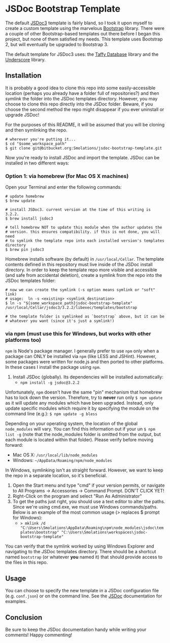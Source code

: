 JSDoc Bootstrap Template
========================

The default [JSDoc3](http://usejsdoc.org) template is fairly bland, so I took it upon myself to create a custom template using the marvelous [Bootstrap](http://getbootstrap.com/) library. There were a couple of other Bootstrap-based templates out there before I began this project, but none of them satisfied my needs. This template uses Bootstrap 2, but will eventually be upgraded to Bootstrap 3.

The default template for JSDoc3 uses: the [Taffy Database](http://taffydb.com/) library and the [Underscore](http://documentcloud.github.com/underscore) library.


Installation
------------

It is probably a good idea to clone this repo into some easily-accessible location (perhaps you already have a folder full of repositories?) and then _symlink_ the folder into the JSDoc templates directory. However, you may choose to clone this repo directly into the JSDoc folder. Beware, if you choose the second method the repo might disappear if you ever uninstall or upgrade JSDoc!

For the purposes of this README, it will be assumed that you will be cloning and then symlinking the repo.

```shell
# wherever you're putting it...
$ cd "$some_workspace_path"
$ git clone git@bitbucket.org:Smolations/jsdoc-bootstrap-template.git
```

Now you're ready to install JSDoc and import the template. JSDoc can be installed in two different ways:


### Option 1: via homebrew (for Mac OS X machines)

Open your Terminal and enter the following commands:

```shell
# update homebrew
$ brew update

# install JSDoc3. current version at the time of this writing is 3.2.2.
$ brew install jsdoc3

# tell homebrew NOT to update this module when the author updates the
# version. this ensures compatibility. if this is not done, you will need
# to symlink the template repo into each installed version's templates directory
$ brew pin jsdoc3
```

Homebrew installs software (by default) in `/usr/local/Cellar`. The template contents defined in this repository must live inside of the JSDoc install directory. In order to keep the template repo more visible and accessible (and safe from accidental deletion), create a symlink from the repo into the JSDoc templates folder:

```shell
# now we can create the symlink (-s option means symlink or "soft" link)
# usage:  ln -s <existing> <symlink_destination>
$ ln -s "${some_workspace_path}jsdoc-bootstrap-template" /usr/local/Cellar/jsdoc3/3.2.2/libexec/templates/bootstrap

# the template folder is symlinked as `bootstrap` above, but it can be
# whatever you want (since it's just a symlink!)
```


### via npm (**must** use this for Windows, but works with other platforms too)

`npm` is Node's package manager. I generally prefer to use `npm` only when a package can ONLY be installed via `npm` (like LESS and JSHint). However, some packages were written for node.js and then ported to other platforms. In these cases I install the package using `npm`.

1. Install JSDoc (globally). Its dependencies will be installed automatically:
    * `npm install -g jsdoc@3.2.2`

Unfortunately, `npm` doesn't have the same "pin" mechanism that homebrew has to lock down the version. Therefore, try to **never** run only `$ npm update` as it will update any modules which have been upgraded. Instead, only update specific modules which require it by specifying the module on the command line (e.g.): `$ npm update -g bless`

Depending on your operating system, the location of the global `node_modules` will vary. You can find this information out if your un `$ npm list -g` (note that the node_modules folder is omitted from the output, but each module is located within that folder). Please verify before moving forward:

- Mac OS X:  `/usr/local/lib/node_modules`
- Windows:  `~/AppData/Roaming/npm/node_modules`

In Windows, symlinking isn't as straight forward. However, we want to keep the repo in a separate location, so it's beneficial.

1. Open the Start menu and type "cmd" if your version permits, or navigate to All Programs -> Accessories -> Command Prompt. DON'T CLICK YET!
2. Right-Click on the program and select "Run As Administrator"
3. To get the paths just right, you should use a text editor to alter the paths. Since we're using cmd.exe, we must use Windows commands/paths. Below is an example of the most common usage (> replaces $ prompt for Windows):
    * `> mklink /d "C:\Users\Smolations\AppData\Roaming\npm\node_modules\jsdoc\templates\bootstrap" "C:\Users\Smolations\workspaces\jsdoc-bootstrap-template"`

You can verify that the symlink worked by using Windows Explorer and navigating to the JSDoc templates directory. There should be a shortcut named `bootstrap` (or whatever __you__ named it) that should provide access to the files in this repo.


Usage
-----

You can choose to specify the new template in a JSDoc configuration file (e.g. `conf.json`) or on the command line. See the [JSDoc](http://usejsdoc.org) documentation for examples.


Conclusion
----------
Be sure to keep the JSDoc documentation handy while writing your comments! Happy commenting!
